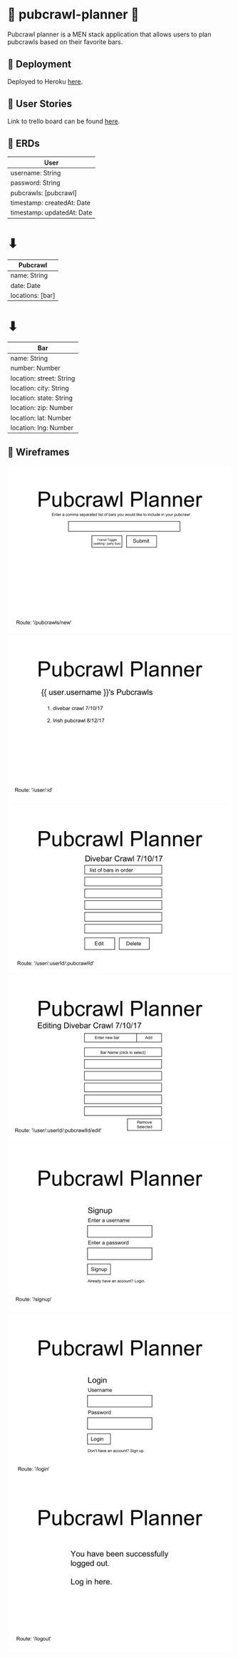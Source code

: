# 🍻 pubcrawl-planner 🍻

Pubcrawl planner is a MEN stack application that allows users to plan pubcrawls based on their favorite bars.

## 🍺 Deployment
Deployed to Heroku [here](https://pubcrawl-planner.herokuapp.com/).

## 🍺 User Stories

Link to trello board can be found [here](https://trello.com/b/gTpgYyxn/pubcrawl-planner).

## 🍺 ERDs

| User |
| --- |
| username: String |
| password: String |
| pubcrawls: [pubcrawl] |
| timestamp: createdAt: Date |
| timestamp: updatedAt: Date |
# ⬇
| Pubcrawl |
| --- |
| name: String |
| date: Date |
| locations: [bar] | 
# ⬇
| Bar |
| --- |
| name: String |
| number: Number |
| location: street: String |
| location: city: String |
| location: state: String |
| location: zip: Number
| location: lat: Number |
| location: lng: Number |

## 🍺 Wireframes
![New Pubcrawl Wireframe](./resources/images/pubcrawl-planner-pubcrawl-new.png)
![User Show Wireframe](./resources/images/pubcrawl-planner-user-show.png)
![Pubcrawl Show Wireframe](./resources/images/pubcrawl-planner-pubcrawl-show.png)
![Pubcrawl Edit Wireframe](./resources/images/pubcrawl-planner-pubcrawl-edit.png)
![Signup Wireframe](./resources/images/pubcrawl-planner-signup.png)
![Login Wireframe](./resources/images/pubcrawl-planner-login.png)
![Logout Wireframe](./resources/images/pubcrawl-planner-logout.png)